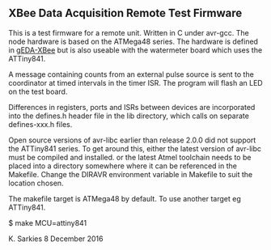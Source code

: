 XBee Data Acquisition Remote Test Firmware
------------------------------------------

This is a test firmware for a remote unit. Written in C under avr-gcc.
The node hardware is based on the ATMega48 series. The hardware is defined in
[gEDA-XBee](https://github.com/ksarkies/XBee-Acquisition/tree/master/Development/gEDA-XBee-Test) but is also useable with the watermeter board which uses the ATTiny841.

A message containing counts from an external pulse source is sent to the
coordinator at timed intervals in the timer ISR. The program will flash an LED
on the test board.

Differences in registers, ports and ISRs between devices are incorporated into
the defines.h header file in the lib directory, which calls on separate
defines-xxx.h files.

Open source versions of avr-libc earlier than release 2.0.0 did not support the
ATTiny841 series. To get around this, either the latest version of avr-libc must
be compiled and installed. or the latest Atmel toolchain needs to be placed into
a directory somewhere where it can be referenced in the Makefile. Change the
DIRAVR environment variable in Makefile to suit the location chosen.

The makefile target is ATMega48 by default. To use another target eg ATTiny841.

$ make MCU=attiny841

K. Sarkies
8 December 2016

